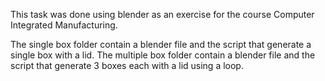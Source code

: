 This task was done using blender as an exercise for the course Computer Integrated Manufacturing.

The single box folder contain a blender file and the script that generate a single box with a lid.
The multiple box folder contain a blender file and the script that generate 3 boxes each with a lid using a loop. 
